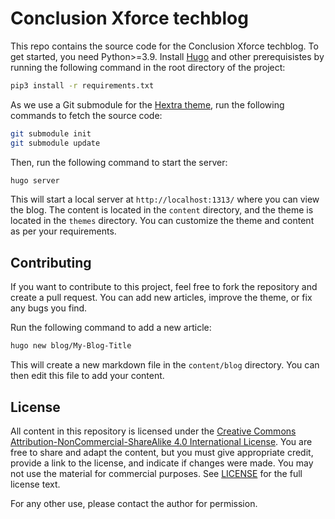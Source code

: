 # Conclusion Xforce techblog

This repo contains the source code for the Conclusion Xforce techblog. To get started, you need Python>=3.9. Install [Hugo](https://gohugo.io/) and other prerequisistes by running the following command in the root directory of the project:

```bash
pip3 install -r requirements.txt
```

As we use a Git submodule for the [Hextra theme](https://github.com/imfing/hextra/), run the following commands to fetch the source code:

```bash
git submodule init
git submodule update
```

Then, run the following command to start the server:

```bash
hugo server
```

This will start a local server at `http://localhost:1313/` where you can view the blog. The content is located in the `content` directory, and the theme is located in the `themes` directory. You can customize the theme and content as per your requirements.

## Contributing

If you want to contribute to this project, feel free to fork the repository and create a pull request. You can add new articles, improve the theme, or fix any bugs you find.

Run the following command to add a new article:

```bash
hugo new blog/My-Blog-Title
```

This will create a new markdown file in the `content/blog` directory. You can then edit this file to add your content.

## License

All content in this repository is licensed under the [Creative Commons Attribution-NonCommercial-ShareAlike 4.0 International License](https://creativecommons.org/licenses/by-nc-sa/4.0/). You are free to share and adapt the content, but you must give appropriate credit, provide a link to the license, and indicate if changes were made. You may not use the material for commercial purposes. See [LICENSE](./LICENSE) for the full license text.

For any other use, please contact the author for permission.
